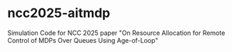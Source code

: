 # ncc2025-aitmdp
Simulation Code for NCC 2025 paper "On Resource Allocation for Remote Control of MDPs Over Queues Using Age-of-Loop"
